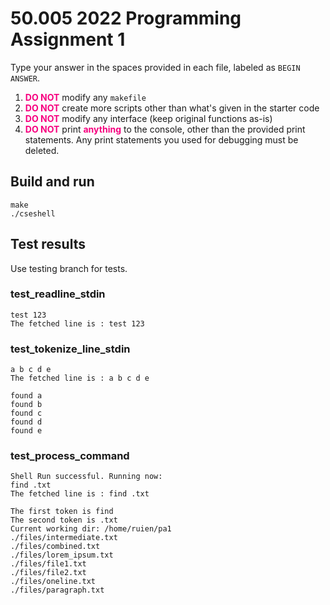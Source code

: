 # 50.005 2022 Programming Assignment 1

Type your answer in the spaces provided in each file, labeled as `BEGIN ANSWER`. 
1.  <span style="color:#f7007f;"><b>DO NOT</b></span> modify any `makefile`
2.  <span style="color:#f7007f;"><b>DO NOT</b></span> create more scripts other than what's given in the starter code
3.  <span style="color:#f7007f;"><b>DO NOT</b></span> modify any interface (keep original functions as-is)
4.  <span style="color:#f7007f;"><b>DO NOT</b></span> print <span style="color:#f7007f;"><b>anything</b></span> to the console, other than the provided print statements. Any print statements you used for debugging must be deleted. 

## Build and run
```
make
./cseshell
```

## Test results
Use testing branch for tests.

### test_readline_stdin
```
test 123
The fetched line is : test 123
```

### test_tokenize_line_stdin
```
a b c d e
The fetched line is : a b c d e
 
found a
found b
found c
found d
found e
```

### test_process_command
```
Shell Run successful. Running now: 
find .txt         
The fetched line is : find .txt
 
The first token is find 
The second token is .txt 
Current working dir: /home/ruien/pa1
./files/intermediate.txt
./files/combined.txt
./files/lorem_ipsum.txt
./files/file1.txt
./files/file2.txt
./files/oneline.txt
./files/paragraph.txt
```